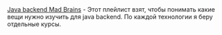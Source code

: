 ## 
[Java backend Mad Brains](https://youtube.com/playlist?list=PLw6SJ6q6-1YptavAy65knVOSBZ_y6YxmV) - Этот плейлист взят, чтобы понимать какие вещи нужно изучить для java backend.
По каждой технологии я беру отдельные курсы.